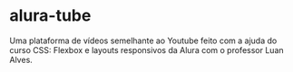 # alura-tube
Uma plataforma de vídeos semelhante ao Youtube feito com a ajuda do curso CSS: Flexbox e layouts responsivos da Alura com o professor Luan Alves.

